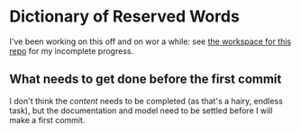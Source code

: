 # Dictionary of Reserved Words

I've been working on this off and on wor a while:
see [the workspace for this repo](https://ide.c9.io/stuartpb/reserved-words)
for my incomplete progress.

## What needs to get done before the first commit

I don't think the *content* needs to be completed (as that's a hairy, endless
task), but the documentation and model need to be settled before I will make
a first commit.
